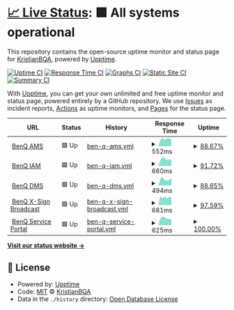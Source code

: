 # [📈 Live Status](https://KristianBQA.github.io/benqservers): <!--live status--> **🟩 All systems operational**

This repository contains the open-source uptime monitor and status page for [KristianBQA](https://KristianBQA.github.io/benqservers), powered by [Upptime](https://github.com/upptime/upptime).

[![Uptime CI](https://github.com/KristianBQA/benqservers/workflows/Uptime%20CI/badge.svg)](https://github.com/KristianBQA/benqservers/actions?query=workflow%3A%22Uptime+CI%22)
[![Response Time CI](https://github.com/KristianBQA/benqservers/workflows/Response%20Time%20CI/badge.svg)](https://github.com/KristianBQA/benqservers/actions?query=workflow%3A%22Response+Time+CI%22)
[![Graphs CI](https://github.com/KristianBQA/benqservers/workflows/Graphs%20CI/badge.svg)](https://github.com/KristianBQA/benqservers/actions?query=workflow%3A%22Graphs+CI%22)
[![Static Site CI](https://github.com/KristianBQA/benqservers/workflows/Static%20Site%20CI/badge.svg)](https://github.com/KristianBQA/benqservers/actions?query=workflow%3A%22Static+Site+CI%22)
[![Summary CI](https://github.com/KristianBQA/benqservers/workflows/Summary%20CI/badge.svg)](https://github.com/KristianBQA/benqservers/actions?query=workflow%3A%22Summary+CI%22)

With [Upptime](https://upptime.js.org), you can get your own unlimited and free uptime monitor and status page, powered entirely by a GitHub repository. We use [Issues](https://github.com/KristianBQA/benqservers/issues) as incident reports, [Actions](https://github.com/KristianBQA/benqservers/actions) as uptime monitors, and [Pages](https://KristianBQA.github.io/benqservers) for the status page.

<!--start: status pages-->
<!-- This summary is generated by Upptime (https://github.com/upptime/upptime) -->
<!-- Do not edit this manually, your changes will be overwritten -->
<!-- prettier-ignore -->
| URL | Status | History | Response Time | Uptime |
| --- | ------ | ------- | ------------- | ------ |
| <img alt="" src="https://icons.duckduckgo.com/ip3/ams.benq.com.ico" height="13"> [BenQ AMS](https://ams.benq.com/#/) | 🟩 Up | [ben-q-ams.yml](https://github.com/KristianBQA/benqservers/commits/HEAD/history/ben-q-ams.yml) | <details><summary><img alt="Response time graph" src="./graphs/ben-q-ams/response-time-week.png" height="20"> 552ms</summary><br><a href="https://KristianBQA.github.io/benqservers/history/ben-q-ams"><img alt="Response time 552" src="https://img.shields.io/endpoint?url=https%3A%2F%2Fraw.githubusercontent.com%2FKristianBQA%2Fbenqservers%2FHEAD%2Fapi%2Fben-q-ams%2Fresponse-time.json"></a><br><a href="https://KristianBQA.github.io/benqservers/history/ben-q-ams"><img alt="24-hour response time 552" src="https://img.shields.io/endpoint?url=https%3A%2F%2Fraw.githubusercontent.com%2FKristianBQA%2Fbenqservers%2FHEAD%2Fapi%2Fben-q-ams%2Fresponse-time-day.json"></a><br><a href="https://KristianBQA.github.io/benqservers/history/ben-q-ams"><img alt="7-day response time 552" src="https://img.shields.io/endpoint?url=https%3A%2F%2Fraw.githubusercontent.com%2FKristianBQA%2Fbenqservers%2FHEAD%2Fapi%2Fben-q-ams%2Fresponse-time-week.json"></a><br><a href="https://KristianBQA.github.io/benqservers/history/ben-q-ams"><img alt="30-day response time 552" src="https://img.shields.io/endpoint?url=https%3A%2F%2Fraw.githubusercontent.com%2FKristianBQA%2Fbenqservers%2FHEAD%2Fapi%2Fben-q-ams%2Fresponse-time-month.json"></a><br><a href="https://KristianBQA.github.io/benqservers/history/ben-q-ams"><img alt="1-year response time 552" src="https://img.shields.io/endpoint?url=https%3A%2F%2Fraw.githubusercontent.com%2FKristianBQA%2Fbenqservers%2FHEAD%2Fapi%2Fben-q-ams%2Fresponse-time-year.json"></a></details> | <details><summary><a href="https://KristianBQA.github.io/benqservers/history/ben-q-ams">88.67%</a></summary><a href="https://KristianBQA.github.io/benqservers/history/ben-q-ams"><img alt="All-time uptime 88.67%" src="https://img.shields.io/endpoint?url=https%3A%2F%2Fraw.githubusercontent.com%2FKristianBQA%2Fbenqservers%2FHEAD%2Fapi%2Fben-q-ams%2Fuptime.json"></a><br><a href="https://KristianBQA.github.io/benqservers/history/ben-q-ams"><img alt="24-hour uptime 88.67%" src="https://img.shields.io/endpoint?url=https%3A%2F%2Fraw.githubusercontent.com%2FKristianBQA%2Fbenqservers%2FHEAD%2Fapi%2Fben-q-ams%2Fuptime-day.json"></a><br><a href="https://KristianBQA.github.io/benqservers/history/ben-q-ams"><img alt="7-day uptime 88.67%" src="https://img.shields.io/endpoint?url=https%3A%2F%2Fraw.githubusercontent.com%2FKristianBQA%2Fbenqservers%2FHEAD%2Fapi%2Fben-q-ams%2Fuptime-week.json"></a><br><a href="https://KristianBQA.github.io/benqservers/history/ben-q-ams"><img alt="30-day uptime 88.67%" src="https://img.shields.io/endpoint?url=https%3A%2F%2Fraw.githubusercontent.com%2FKristianBQA%2Fbenqservers%2FHEAD%2Fapi%2Fben-q-ams%2Fuptime-month.json"></a><br><a href="https://KristianBQA.github.io/benqservers/history/ben-q-ams"><img alt="1-year uptime 88.67%" src="https://img.shields.io/endpoint?url=https%3A%2F%2Fraw.githubusercontent.com%2FKristianBQA%2Fbenqservers%2FHEAD%2Fapi%2Fben-q-ams%2Fuptime-year.json"></a></details>
| <img alt="" src="https://icons.duckduckgo.com/ip3/iam.benq.com.ico" height="13"> [BenQ IAM](https://iam.benq.com/) | 🟩 Up | [ben-q-iam.yml](https://github.com/KristianBQA/benqservers/commits/HEAD/history/ben-q-iam.yml) | <details><summary><img alt="Response time graph" src="./graphs/ben-q-iam/response-time-week.png" height="20"> 660ms</summary><br><a href="https://KristianBQA.github.io/benqservers/history/ben-q-iam"><img alt="Response time 660" src="https://img.shields.io/endpoint?url=https%3A%2F%2Fraw.githubusercontent.com%2FKristianBQA%2Fbenqservers%2FHEAD%2Fapi%2Fben-q-iam%2Fresponse-time.json"></a><br><a href="https://KristianBQA.github.io/benqservers/history/ben-q-iam"><img alt="24-hour response time 660" src="https://img.shields.io/endpoint?url=https%3A%2F%2Fraw.githubusercontent.com%2FKristianBQA%2Fbenqservers%2FHEAD%2Fapi%2Fben-q-iam%2Fresponse-time-day.json"></a><br><a href="https://KristianBQA.github.io/benqservers/history/ben-q-iam"><img alt="7-day response time 660" src="https://img.shields.io/endpoint?url=https%3A%2F%2Fraw.githubusercontent.com%2FKristianBQA%2Fbenqservers%2FHEAD%2Fapi%2Fben-q-iam%2Fresponse-time-week.json"></a><br><a href="https://KristianBQA.github.io/benqservers/history/ben-q-iam"><img alt="30-day response time 660" src="https://img.shields.io/endpoint?url=https%3A%2F%2Fraw.githubusercontent.com%2FKristianBQA%2Fbenqservers%2FHEAD%2Fapi%2Fben-q-iam%2Fresponse-time-month.json"></a><br><a href="https://KristianBQA.github.io/benqservers/history/ben-q-iam"><img alt="1-year response time 660" src="https://img.shields.io/endpoint?url=https%3A%2F%2Fraw.githubusercontent.com%2FKristianBQA%2Fbenqservers%2FHEAD%2Fapi%2Fben-q-iam%2Fresponse-time-year.json"></a></details> | <details><summary><a href="https://KristianBQA.github.io/benqservers/history/ben-q-iam">91.72%</a></summary><a href="https://KristianBQA.github.io/benqservers/history/ben-q-iam"><img alt="All-time uptime 91.72%" src="https://img.shields.io/endpoint?url=https%3A%2F%2Fraw.githubusercontent.com%2FKristianBQA%2Fbenqservers%2FHEAD%2Fapi%2Fben-q-iam%2Fuptime.json"></a><br><a href="https://KristianBQA.github.io/benqservers/history/ben-q-iam"><img alt="24-hour uptime 91.72%" src="https://img.shields.io/endpoint?url=https%3A%2F%2Fraw.githubusercontent.com%2FKristianBQA%2Fbenqservers%2FHEAD%2Fapi%2Fben-q-iam%2Fuptime-day.json"></a><br><a href="https://KristianBQA.github.io/benqservers/history/ben-q-iam"><img alt="7-day uptime 91.72%" src="https://img.shields.io/endpoint?url=https%3A%2F%2Fraw.githubusercontent.com%2FKristianBQA%2Fbenqservers%2FHEAD%2Fapi%2Fben-q-iam%2Fuptime-week.json"></a><br><a href="https://KristianBQA.github.io/benqservers/history/ben-q-iam"><img alt="30-day uptime 91.72%" src="https://img.shields.io/endpoint?url=https%3A%2F%2Fraw.githubusercontent.com%2FKristianBQA%2Fbenqservers%2FHEAD%2Fapi%2Fben-q-iam%2Fuptime-month.json"></a><br><a href="https://KristianBQA.github.io/benqservers/history/ben-q-iam"><img alt="1-year uptime 91.72%" src="https://img.shields.io/endpoint?url=https%3A%2F%2Fraw.githubusercontent.com%2FKristianBQA%2Fbenqservers%2FHEAD%2Fapi%2Fben-q-iam%2Fuptime-year.json"></a></details>
| <img alt="" src="https://icons.duckduckgo.com/ip3/dms.benq.com.ico" height="13"> [BenQ DMS](https://dms.benq.com/#/) | 🟩 Up | [ben-q-dms.yml](https://github.com/KristianBQA/benqservers/commits/HEAD/history/ben-q-dms.yml) | <details><summary><img alt="Response time graph" src="./graphs/ben-q-dms/response-time-week.png" height="20"> 494ms</summary><br><a href="https://KristianBQA.github.io/benqservers/history/ben-q-dms"><img alt="Response time 494" src="https://img.shields.io/endpoint?url=https%3A%2F%2Fraw.githubusercontent.com%2FKristianBQA%2Fbenqservers%2FHEAD%2Fapi%2Fben-q-dms%2Fresponse-time.json"></a><br><a href="https://KristianBQA.github.io/benqservers/history/ben-q-dms"><img alt="24-hour response time 494" src="https://img.shields.io/endpoint?url=https%3A%2F%2Fraw.githubusercontent.com%2FKristianBQA%2Fbenqservers%2FHEAD%2Fapi%2Fben-q-dms%2Fresponse-time-day.json"></a><br><a href="https://KristianBQA.github.io/benqservers/history/ben-q-dms"><img alt="7-day response time 494" src="https://img.shields.io/endpoint?url=https%3A%2F%2Fraw.githubusercontent.com%2FKristianBQA%2Fbenqservers%2FHEAD%2Fapi%2Fben-q-dms%2Fresponse-time-week.json"></a><br><a href="https://KristianBQA.github.io/benqservers/history/ben-q-dms"><img alt="30-day response time 494" src="https://img.shields.io/endpoint?url=https%3A%2F%2Fraw.githubusercontent.com%2FKristianBQA%2Fbenqservers%2FHEAD%2Fapi%2Fben-q-dms%2Fresponse-time-month.json"></a><br><a href="https://KristianBQA.github.io/benqservers/history/ben-q-dms"><img alt="1-year response time 494" src="https://img.shields.io/endpoint?url=https%3A%2F%2Fraw.githubusercontent.com%2FKristianBQA%2Fbenqservers%2FHEAD%2Fapi%2Fben-q-dms%2Fresponse-time-year.json"></a></details> | <details><summary><a href="https://KristianBQA.github.io/benqservers/history/ben-q-dms">88.65%</a></summary><a href="https://KristianBQA.github.io/benqservers/history/ben-q-dms"><img alt="All-time uptime 88.65%" src="https://img.shields.io/endpoint?url=https%3A%2F%2Fraw.githubusercontent.com%2FKristianBQA%2Fbenqservers%2FHEAD%2Fapi%2Fben-q-dms%2Fuptime.json"></a><br><a href="https://KristianBQA.github.io/benqservers/history/ben-q-dms"><img alt="24-hour uptime 88.65%" src="https://img.shields.io/endpoint?url=https%3A%2F%2Fraw.githubusercontent.com%2FKristianBQA%2Fbenqservers%2FHEAD%2Fapi%2Fben-q-dms%2Fuptime-day.json"></a><br><a href="https://KristianBQA.github.io/benqservers/history/ben-q-dms"><img alt="7-day uptime 88.65%" src="https://img.shields.io/endpoint?url=https%3A%2F%2Fraw.githubusercontent.com%2FKristianBQA%2Fbenqservers%2FHEAD%2Fapi%2Fben-q-dms%2Fuptime-week.json"></a><br><a href="https://KristianBQA.github.io/benqservers/history/ben-q-dms"><img alt="30-day uptime 88.65%" src="https://img.shields.io/endpoint?url=https%3A%2F%2Fraw.githubusercontent.com%2FKristianBQA%2Fbenqservers%2FHEAD%2Fapi%2Fben-q-dms%2Fuptime-month.json"></a><br><a href="https://KristianBQA.github.io/benqservers/history/ben-q-dms"><img alt="1-year uptime 88.65%" src="https://img.shields.io/endpoint?url=https%3A%2F%2Fraw.githubusercontent.com%2FKristianBQA%2Fbenqservers%2FHEAD%2Fapi%2Fben-q-dms%2Fuptime-year.json"></a></details>
| <img alt="" src="https://icons.duckduckgo.com/ip3/x-signbroadcast.benq.com.ico" height="13"> [BenQ X-Sign Broadcast](https://x-signbroadcast.benq.com/) | 🟩 Up | [ben-q-x-sign-broadcast.yml](https://github.com/KristianBQA/benqservers/commits/HEAD/history/ben-q-x-sign-broadcast.yml) | <details><summary><img alt="Response time graph" src="./graphs/ben-q-x-sign-broadcast/response-time-week.png" height="20"> 681ms</summary><br><a href="https://KristianBQA.github.io/benqservers/history/ben-q-x-sign-broadcast"><img alt="Response time 681" src="https://img.shields.io/endpoint?url=https%3A%2F%2Fraw.githubusercontent.com%2FKristianBQA%2Fbenqservers%2FHEAD%2Fapi%2Fben-q-x-sign-broadcast%2Fresponse-time.json"></a><br><a href="https://KristianBQA.github.io/benqservers/history/ben-q-x-sign-broadcast"><img alt="24-hour response time 681" src="https://img.shields.io/endpoint?url=https%3A%2F%2Fraw.githubusercontent.com%2FKristianBQA%2Fbenqservers%2FHEAD%2Fapi%2Fben-q-x-sign-broadcast%2Fresponse-time-day.json"></a><br><a href="https://KristianBQA.github.io/benqservers/history/ben-q-x-sign-broadcast"><img alt="7-day response time 681" src="https://img.shields.io/endpoint?url=https%3A%2F%2Fraw.githubusercontent.com%2FKristianBQA%2Fbenqservers%2FHEAD%2Fapi%2Fben-q-x-sign-broadcast%2Fresponse-time-week.json"></a><br><a href="https://KristianBQA.github.io/benqservers/history/ben-q-x-sign-broadcast"><img alt="30-day response time 681" src="https://img.shields.io/endpoint?url=https%3A%2F%2Fraw.githubusercontent.com%2FKristianBQA%2Fbenqservers%2FHEAD%2Fapi%2Fben-q-x-sign-broadcast%2Fresponse-time-month.json"></a><br><a href="https://KristianBQA.github.io/benqservers/history/ben-q-x-sign-broadcast"><img alt="1-year response time 681" src="https://img.shields.io/endpoint?url=https%3A%2F%2Fraw.githubusercontent.com%2FKristianBQA%2Fbenqservers%2FHEAD%2Fapi%2Fben-q-x-sign-broadcast%2Fresponse-time-year.json"></a></details> | <details><summary><a href="https://KristianBQA.github.io/benqservers/history/ben-q-x-sign-broadcast">97.59%</a></summary><a href="https://KristianBQA.github.io/benqservers/history/ben-q-x-sign-broadcast"><img alt="All-time uptime 97.59%" src="https://img.shields.io/endpoint?url=https%3A%2F%2Fraw.githubusercontent.com%2FKristianBQA%2Fbenqservers%2FHEAD%2Fapi%2Fben-q-x-sign-broadcast%2Fuptime.json"></a><br><a href="https://KristianBQA.github.io/benqservers/history/ben-q-x-sign-broadcast"><img alt="24-hour uptime 97.59%" src="https://img.shields.io/endpoint?url=https%3A%2F%2Fraw.githubusercontent.com%2FKristianBQA%2Fbenqservers%2FHEAD%2Fapi%2Fben-q-x-sign-broadcast%2Fuptime-day.json"></a><br><a href="https://KristianBQA.github.io/benqservers/history/ben-q-x-sign-broadcast"><img alt="7-day uptime 97.59%" src="https://img.shields.io/endpoint?url=https%3A%2F%2Fraw.githubusercontent.com%2FKristianBQA%2Fbenqservers%2FHEAD%2Fapi%2Fben-q-x-sign-broadcast%2Fuptime-week.json"></a><br><a href="https://KristianBQA.github.io/benqservers/history/ben-q-x-sign-broadcast"><img alt="30-day uptime 97.59%" src="https://img.shields.io/endpoint?url=https%3A%2F%2Fraw.githubusercontent.com%2FKristianBQA%2Fbenqservers%2FHEAD%2Fapi%2Fben-q-x-sign-broadcast%2Fuptime-month.json"></a><br><a href="https://KristianBQA.github.io/benqservers/history/ben-q-x-sign-broadcast"><img alt="1-year uptime 97.59%" src="https://img.shields.io/endpoint?url=https%3A%2F%2Fraw.githubusercontent.com%2FKristianBQA%2Fbenqservers%2FHEAD%2Fapi%2Fben-q-x-sign-broadcast%2Fuptime-year.json"></a></details>
| <img alt="" src="https://icons.duckduckgo.com/ip3/service-portal.benq.com.ico" height="13"> [BenQ Service Portal](https://service-portal.benq.com/login) | 🟩 Up | [ben-q-service-portal.yml](https://github.com/KristianBQA/benqservers/commits/HEAD/history/ben-q-service-portal.yml) | <details><summary><img alt="Response time graph" src="./graphs/ben-q-service-portal/response-time-week.png" height="20"> 625ms</summary><br><a href="https://KristianBQA.github.io/benqservers/history/ben-q-service-portal"><img alt="Response time 625" src="https://img.shields.io/endpoint?url=https%3A%2F%2Fraw.githubusercontent.com%2FKristianBQA%2Fbenqservers%2FHEAD%2Fapi%2Fben-q-service-portal%2Fresponse-time.json"></a><br><a href="https://KristianBQA.github.io/benqservers/history/ben-q-service-portal"><img alt="24-hour response time 625" src="https://img.shields.io/endpoint?url=https%3A%2F%2Fraw.githubusercontent.com%2FKristianBQA%2Fbenqservers%2FHEAD%2Fapi%2Fben-q-service-portal%2Fresponse-time-day.json"></a><br><a href="https://KristianBQA.github.io/benqservers/history/ben-q-service-portal"><img alt="7-day response time 625" src="https://img.shields.io/endpoint?url=https%3A%2F%2Fraw.githubusercontent.com%2FKristianBQA%2Fbenqservers%2FHEAD%2Fapi%2Fben-q-service-portal%2Fresponse-time-week.json"></a><br><a href="https://KristianBQA.github.io/benqservers/history/ben-q-service-portal"><img alt="30-day response time 625" src="https://img.shields.io/endpoint?url=https%3A%2F%2Fraw.githubusercontent.com%2FKristianBQA%2Fbenqservers%2FHEAD%2Fapi%2Fben-q-service-portal%2Fresponse-time-month.json"></a><br><a href="https://KristianBQA.github.io/benqservers/history/ben-q-service-portal"><img alt="1-year response time 625" src="https://img.shields.io/endpoint?url=https%3A%2F%2Fraw.githubusercontent.com%2FKristianBQA%2Fbenqservers%2FHEAD%2Fapi%2Fben-q-service-portal%2Fresponse-time-year.json"></a></details> | <details><summary><a href="https://KristianBQA.github.io/benqservers/history/ben-q-service-portal">100.00%</a></summary><a href="https://KristianBQA.github.io/benqservers/history/ben-q-service-portal"><img alt="All-time uptime 100.00%" src="https://img.shields.io/endpoint?url=https%3A%2F%2Fraw.githubusercontent.com%2FKristianBQA%2Fbenqservers%2FHEAD%2Fapi%2Fben-q-service-portal%2Fuptime.json"></a><br><a href="https://KristianBQA.github.io/benqservers/history/ben-q-service-portal"><img alt="24-hour uptime 100.00%" src="https://img.shields.io/endpoint?url=https%3A%2F%2Fraw.githubusercontent.com%2FKristianBQA%2Fbenqservers%2FHEAD%2Fapi%2Fben-q-service-portal%2Fuptime-day.json"></a><br><a href="https://KristianBQA.github.io/benqservers/history/ben-q-service-portal"><img alt="7-day uptime 100.00%" src="https://img.shields.io/endpoint?url=https%3A%2F%2Fraw.githubusercontent.com%2FKristianBQA%2Fbenqservers%2FHEAD%2Fapi%2Fben-q-service-portal%2Fuptime-week.json"></a><br><a href="https://KristianBQA.github.io/benqservers/history/ben-q-service-portal"><img alt="30-day uptime 100.00%" src="https://img.shields.io/endpoint?url=https%3A%2F%2Fraw.githubusercontent.com%2FKristianBQA%2Fbenqservers%2FHEAD%2Fapi%2Fben-q-service-portal%2Fuptime-month.json"></a><br><a href="https://KristianBQA.github.io/benqservers/history/ben-q-service-portal"><img alt="1-year uptime 100.00%" src="https://img.shields.io/endpoint?url=https%3A%2F%2Fraw.githubusercontent.com%2FKristianBQA%2Fbenqservers%2FHEAD%2Fapi%2Fben-q-service-portal%2Fuptime-year.json"></a></details>

<!--end: status pages-->

[**Visit our status website →**](https://KristianBQA.github.io/benqservers)

## 📄 License

- Powered by: [Upptime](https://github.com/upptime/upptime)
- Code: [MIT](./LICENSE) © [KristianBQA](https://KristianBQA.github.io/benqservers)
- Data in the `./history` directory: [Open Database License](https://opendatacommons.org/licenses/odbl/1-0/)
